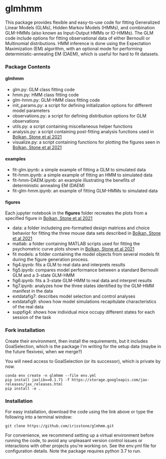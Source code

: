 # glmhmm
This package provides flexible and easy-to-use code for fitting Generalized Linear Models (GLMs), Hidden Markov Models (HMMs), and combination GLM-HMMs (also known as Input-Output HMMs or IO-HMMs). The GLM code include options for fitting observational data of either Bernoulli or Multinomial distributions. HMM inference is done using the Expectation Maximization (EM) algorithm, with an optional mode for performing deterministic-annealing EM (DAEM), which is useful for hard to fit datasets.  

### Package Contents

#### glmhmm
* glm.py: GLM class fitting code
* hmm.py: HMM class fitting code
* glm-hmm.py: GLM-HMM class fitting code
* init_params.py: a script for defining initialization options for different model parameters
* observations.py: a script for defining distribution options for GLM observations
* utils.py: a script containing miscellaneous helper functions
* analysis.py: a script containing post-fitting analysis functions used in [Bolkan, Stone et al 2021](https://www.biorxiv.org/content/10.1101/2021.07.23.453573v1)
* visualize.py: a script containing functions for plotting the figures seen in [Bolkan, Stone et al 2021](https://www.biorxiv.org/content/10.1101/2021.07.23.453573v1)


#### examples
* fit-glm.ipynb: a simple example of fitting a GLM to simulated data
* fit-hmm.ipynb: a simple example of fitting an HMM to simulated data
* fit-hmm-DAEM.ipynb: an example illustrating the benefits of deterministic annealing EM (DAEM)
* fit-glm-hmm.ipynb: an example of fitting GLM-HMMs to simulated data 

#### figures
Each jupyter notebook in the <b>figures</b> folder recreates the plots from a specified figure in [Bolkan, Stone et al 2021](https://www.biorxiv.org/content/10.1101/2021.07.23.453573v1)
* data: a folder includeing pre-formatted design matrices and choice behavior for fitting the three mouse data sets described in [Bolkan, Stone et al 2021](https://www.biorxiv.org/content/10.1101/2021.07.23.453573v1)
* matlab: a folder containing MATLAB scripts used for fitting the psychometric curve plots shown in [Bolkan, Stone et al 2021](https://www.biorxiv.org/content/10.1101/2021.07.23.453573v1)
* fit models: a folder containing the model objects from several models fit during the figure generation process. 
* fig4.ipynb: fits a GLM to real data and interprets results
* fig5.ipynb: compares model performance between a standard Bernoulli GLM and a 3-state GLM-HMM 
* fig6.ipynb: fits a 3-state GLM-HMM to real data and interpret results
* fig7.ipynb: analyzes how the three states identified by the GLM-HMM manifest in the data
* extdatafig7: describes model selection and control analyses
* extdatafig9: shows how model simulations recapitulate characteristics of the real data
* suppfig4: shows how individual mice occupy different states for each session of the task

### Fork installation
Create their environment, then install the requirements, but it includes GoalSelection, which is the package I'm writing for the setup data (maybe in the future flexivexi, when we merge?)

You will need access to GoalSelection (or its successor), which is private by now.
````
conda env create -n glmhmm --file env.yml 
pip install jaxlib==0.1.71 -f https://storage.googleapis.com/jax-releases/jax_releases.html 
pip install -e . 
````


### Installation

For easy installation, download the code using the link above or type the following into a terminal window:
```
git clone https://github.com/irisstone/glmhmm.git
```
For convenience, we recommend setting up a virtual environment before running the code, to avoid any unpleasant version control issues or interactions with other projects you're working on. See the env.yml file for configuration details. Note the package requires python 3.7 to run. 
